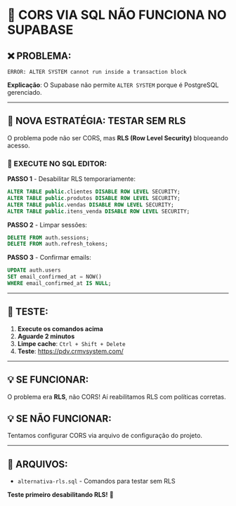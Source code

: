 # 🔄 CORS VIA SQL NÃO FUNCIONA NO SUPABASE

## ❌ PROBLEMA:
```
ERROR: ALTER SYSTEM cannot run inside a transaction block
```

**Explicação**: O Supabase não permite `ALTER SYSTEM` porque é PostgreSQL gerenciado.

---

## 🎯 NOVA ESTRATÉGIA: TESTAR SEM RLS

O problema pode não ser CORS, mas **RLS (Row Level Security)** bloqueando acesso.

### 🚀 EXECUTE NO SQL EDITOR:

**PASSO 1** - Desabilitar RLS temporariamente:
```sql
ALTER TABLE public.clientes DISABLE ROW LEVEL SECURITY;
ALTER TABLE public.produtos DISABLE ROW LEVEL SECURITY;
ALTER TABLE public.vendas DISABLE ROW LEVEL SECURITY;
ALTER TABLE public.itens_venda DISABLE ROW LEVEL SECURITY;
```

**PASSO 2** - Limpar sessões:
```sql
DELETE FROM auth.sessions;
DELETE FROM auth.refresh_tokens;
```

**PASSO 3** - Confirmar emails:
```sql
UPDATE auth.users 
SET email_confirmed_at = NOW() 
WHERE email_confirmed_at IS NULL;
```

---

## 🧪 TESTE:

1. **Execute os comandos acima**
2. **Aguarde 2 minutos**
3. **Limpe cache**: `Ctrl + Shift + Delete`
4. **Teste**: https://pdv.crmvsystem.com/

---

## 💡 SE FUNCIONAR:

O problema era **RLS**, não CORS! Aí reabilitamos RLS com políticas corretas.

## 💡 SE NÃO FUNCIONAR:

Tentamos configurar CORS via arquivo de configuração do projeto.

---

## 📁 ARQUIVOS:
- `alternativa-rls.sql` - Comandos para testar sem RLS

**Teste primeiro desabilitando RLS!** 🚀
